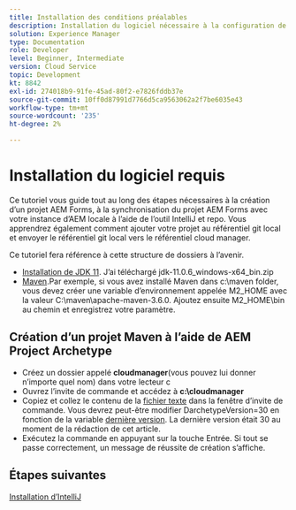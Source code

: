 ```yaml
---
title: Installation des conditions préalables
description: Installation du logiciel nécessaire à la configuration de votre environnement de développement
solution: Experience Manager
type: Documentation
role: Developer
level: Beginner, Intermediate
version: Cloud Service
topic: Development
kt: 8842
exl-id: 274018b9-91fe-45ad-80f2-e7826fddb37e
source-git-commit: 10ff0d87991d7766d5ca9563062a2f7be6035e43
workflow-type: tm+mt
source-wordcount: '235'
ht-degree: 2%

---
```


# Installation du logiciel requis

Ce tutoriel vous guide tout au long des étapes nécessaires à la création d’un projet AEM Forms, à la synchronisation du projet AEM Forms avec votre instance d’AEM locale à l’aide de l’outil IntelliJ et repo. Vous apprendrez également comment ajouter votre projet au référentiel git local et envoyer le référentiel git local vers le référentiel cloud manager.




Ce tutoriel fera référence à cette structure de dossiers à l’avenir.

* [Installation de JDK 11](https://www.oracle.com/java/technologies/downloads/#java11-windows). J’ai téléchargé jdk-11.0.6_windows-x64_bin.zip
* [Maven](https://maven.apache.org/guides/getting-started/windows-prerequisites.html).Par exemple, si vous avez installé Maven dans c:\maven folder, vous devez créer une variable d’environnement appelée M2_HOME avec la valeur C:\maven\apache-maven-3.6.0. Ajoutez ensuite M2_HOME\bin au chemin et enregistrez votre paramètre.

## Création d’un projet Maven à l’aide de AEM Project Archetype

* Créez un dossier appelé **cloudmanager**(vous pouvez lui donner n’importe quel nom) dans votre lecteur c
* Ouvrez l’invite de commande et accédez à **c:\cloudmanager**
* Copiez et collez le contenu de la [fichier texte](assets/creating-maven-project.txt) dans la fenêtre d’invite de commande. Vous devrez peut-être modifier DarchetypeVersion=30 en fonction de la variable [dernière version](https://github.com/adobe/aem-project-archetype/releases). La dernière version était 30 au moment de la rédaction de cet article.
* Exécutez la commande en appuyant sur la touche Entrée. Si tout se passe correctement, un message de réussite de création s’affiche.

## Étapes suivantes

[Installation d’IntelliJ](./intellij-set-up.md)